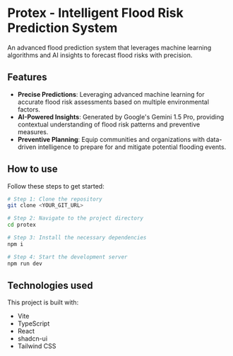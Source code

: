 
# Protex - Intelligent Flood Risk Prediction System

An advanced flood prediction system that leverages machine learning algorithms and AI insights to forecast flood risks with precision.

## Features

- **Precise Predictions**: Leveraging advanced machine learning for accurate flood risk assessments based on multiple environmental factors.
- **AI-Powered Insights**: Generated by Google's Gemini 1.5 Pro, providing contextual understanding of flood risk patterns and preventive measures.
- **Preventive Planning**: Equip communities and organizations with data-driven intelligence to prepare for and mitigate potential flooding events.

## How to use

Follow these steps to get started:

```sh
# Step 1: Clone the repository
git clone <YOUR_GIT_URL>

# Step 2: Navigate to the project directory
cd protex

# Step 3: Install the necessary dependencies
npm i

# Step 4: Start the development server
npm run dev
```

## Technologies used

This project is built with:

- Vite
- TypeScript
- React
- shadcn-ui
- Tailwind CSS
